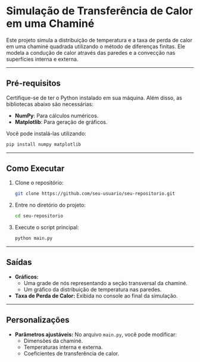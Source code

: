 # Simulação de Transferência de Calor em uma Chaminé

Este projeto simula a distribuição de temperatura e a taxa de perda de calor em uma chaminé quadrada utilizando o método de diferenças finitas. Ele modela a condução de calor através das paredes e a convecção nas superfícies interna e externa.

---

## **Pré-requisitos**

Certifique-se de ter o Python instalado em sua máquina. Além disso, as bibliotecas abaixo são necessárias:

- **NumPy**: Para cálculos numéricos.
- **Matplotlib**: Para geração de gráficos.

Você pode instalá-las utilizando:

```bash
pip install numpy matplotlib
```

---

## **Como Executar**

1. Clone o repositório:
   ```bash
   git clone https://github.com/seu-usuario/seu-repositorio.git
   ```
2. Entre no diretório do projeto:
   ```bash
   cd seu-repositorio
   ```
3. Execute o script principal:
   ```bash
   python main.py
   ```

---

## **Saídas**

- **Gráficos:**
  - Uma grade de nós representando a seção transversal da chaminé.
  - Um gráfico da distribuição de temperatura nas paredes.
- **Taxa de Perda de Calor:** Exibida no console ao final da simulação.

---

## **Personalizações**

- **Parâmetros ajustáveis:** 
  No arquivo `main.py`, você pode modificar:
  - Dimensões da chaminé.
  - Temperaturas interna e externa.
  - Coeficientes de transferência de calor.
